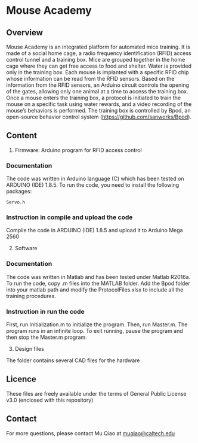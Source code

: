 # Mouse Academy

## Overview

Mouse Academy is an integrated platform for automated mice training. It is made of a social home cage, a radio frequency identification (RFID) access control tunnel and a training box. Mice are grouped together in the home cage where they can get free access to food and shelter. Water is provided only in the training box. Each mouse is implanted with a specific RFID chip whose information can be read from the RFID sensors. Based on the information from the RFID sensors, an Arduino circuit controls the opening of the gates, allowing only one animal at a time to access the training box. Once a mouse enters the training box, a protocol is initiated to train the mouse on a
specific task using water rewards, and a video recording of the mouse’s behaviors is performed. The training box is controlled by Bpod, an open-source behavior control system (https://github.com/sanworks/Bpod).

## Content

1. Firmware: Arduino program for RFID access control

### Documentation

The code was written in Arduino language (C) which has been tested on ARDUINO (IDE) 1.8.5. To run the code, you need to install the following packages:
```
Servo.h
```

### Instruction in compile and upload the code

Compile the code in ARDUINO (IDE) 1.8.5 and upload it to Arduino Mega 2560


2. Software

### Documentation

The code was written in Matlab and has been tested under Matlab R2016a. To run the code, copy .m files into the MATLAB folder. Add the Bpod folder into your matlab path and modify the ProtocolFiles.xlsx to include all the training procedures.

### Instruction in run the code

First, run Initialization.m to initialize the program. Then, run Master.m. The program runs in an infinite loop. To exit running, pause the program and then stop the Master.m program.

3. Design files

The folder contains several CAD files for the hardware

## Licence

These files are freely available under the terms of General Public License v3.0 (enclosed with this repository)

## Contact

For more questions, please contact Mu Qiao at muqiao@caltech.edu

